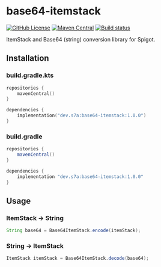 # base64-itemstack

[![GitHub License](https://img.shields.io/badge/license-MIT%20License-blue.svg?style=flat)](LICENSE)
[![Maven Central](https://img.shields.io/maven-central/v/dev.s7a/base64-itemstack)](https://search.maven.org/artifact/dev.s7a/base64-itemstack)
[![Build status](https://img.shields.io/github/actions/workflow/status/sya-ri/base64-itemstack/build.yml?branch=master&label=Build&logo=github)](.github/workflows/build.yml)

ItemStack and Base64 (string) conversion library for Spigot.

## Installation

### build.gradle.kts

```kotlin
repositories {
    mavenCentral()
}

dependencies {
    implementation("dev.s7a:base64-itemstack:1.0.0")
}
```

### build.gradle

```groovy
repositories {
    mavenCentral()
}

dependencies {
    implementation "dev.s7a:base64-itemstack:1.0.0"
}
```

## Usage

### ItemStack → String

```java
String base64 = Base64ItemStack.encode(itemStack);
```

### String → ItemStack

```java
ItemStack itemStack = Base64ItemStack.decode(base64);
```
